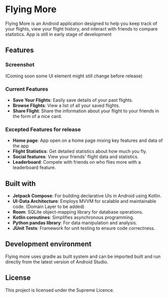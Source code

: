 # Flying More

Flying More is an Android application designed to help you keep track of your flights, view your flight history, and interact with friends to compare statistics.
App is still in early stage of development

## Features

### Screenshot
(Coming soon some UI element might still change before release)

### Current Features
- **Save Your Flights**: Easily save details of your past flights.
- **Browse Flights**: View a list of all your saved flights.
- **Share Flight**: Share the information about your flight to your friends in the form of a nice card.

### Excepted Features for release
- **Home page**: App open on a home page mixing key features and data of the app
- **Flight Statistics**: Get detailed statistics about how much you fly.
- **Social features**: View your friends' flight data and statistics.
- **Leaderboard**: Compete with friends on who flies more with a leaderboard feature.

## Built with
- **Jetpack Compose**: For building declarative UIs in Android using Kotlin.
- **UI-Data Architecture**: Employs MVVM for scalable and maintainable code. (Domain Layer to be added)
- **Room**: SQLite object-mapping library for database operations.
- **Kotlin coroutines**: Simplifies asynchronous programming.
- **Python pandas library**: For data manipulation and analysis.
- **JUnit Tests**: Framework for unit testing to ensure code correctness.

## Development environment

Flying more uses gradle as built system and can be imported built and run directly from the latest version of Android Studio.

## License

This project is licensed under the Supreme Licence.
